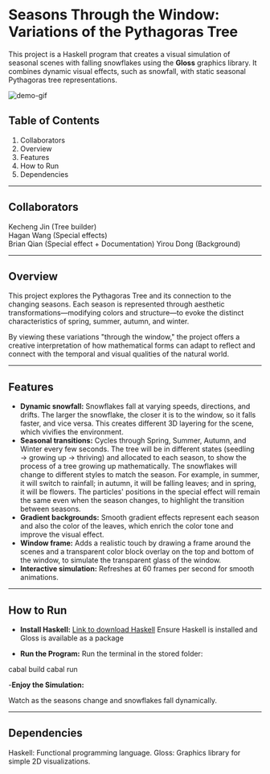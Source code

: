 # Seasons Through the Window: Variations of the Pythagoras Tree

This project is a Haskell program that creates a visual simulation of seasonal scenes with falling snowflakes using the **Gloss** graphics library. It combines dynamic visual effects, such as snowfall, with static seasonal Pythagoras tree representations.

![demo-gif](/tree-demo.gif)

## Table of Contents

1. Collaborators
2. Overview
3. Features
4. How to Run
5. Dependencies


---

## Collaborators
Kecheng Jin (Tree builder)   
Hagan Wang (Special effects)   
Brian Qian (Special effect + Documentation)
Yirou Dong (Background)

---

## Overview

This project explores the Pythagoras Tree and its connection to the changing seasons. Each season is represented through aesthetic transformations—modifying colors and structure—to evoke the distinct characteristics of spring, summer, autumn, and winter.

By viewing these variations "through the window," the project offers a creative interpretation of how mathematical forms can adapt to reflect and connect with the temporal and visual qualities of the natural world.

---

## Features

- **Dynamic snowfall:** Snowflakes fall at varying speeds, directions, and drifts. The larger the snowflake, the closer it is to the window, so it falls faster, and vice versa. This creates different 3D layering for the scene, which vivifies the environment.
- **Seasonal transitions:** Cycles through Spring, Summer, Autumn, and Winter every few seconds. The tree will be in different states (seedling → growing up → thriving) and allocated to each season, to show the process of a tree growing up mathematically. The snowflakes will change to different styles to match the season. For example, in summer, it will switch to rainfall; in autumn, it will be falling leaves; and in spring, it will be flowers. The particles' positions in the special effect will remain the same even when the season changes, to highlight the transition between seasons.
- **Gradient backgrounds:** Smooth gradient effects represent each season and also the color of the leaves, which enrich the color tone and improve the visual effect.
- **Window frame:** Adds a realistic touch by drawing a frame around the scenes and a transparent color block overlay on the top and bottom of the window, to simulate the transparent glass of the window.
- **Interactive simulation:** Refreshes at 60 frames per second for smooth animations.

---

## How to Run

- **Install Haskell:**
[Link to download Haskell](https://www.haskell.org/downloads/)
Ensure Haskell is installed and Gloss is available as a package

- **Run the Program:**
Run the terminal in the stored folder:

cabal build
cabal run

-**Enjoy the Simulation:**

 Watch as the seasons change and snowflakes fall dynamically.

---

## Dependencies

Haskell: Functional programming language.
Gloss: Graphics library for simple 2D visualizations.





